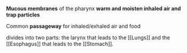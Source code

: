 **Mucous membranes** of the pharynx **warm and moisten inhaled air and trap particles**

Common **passageway** for inhaled/exhaled air and food

divides into two parts: the larynx that leads to the [[Lungs]] and the [[Esophagus]] that leads to the [[Stomach]].